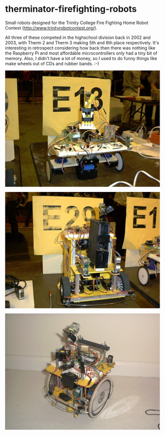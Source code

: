 # therminator-firefighting-robots
Small robots designed for the Trinity College Fire Fighting Home Robot Contest (http://www.trinityrobotcontest.org/).

All three of these competed in the highschool division back in 2002 and 2003, with Therm 2 and Therm 3 making 5th and 6th place respectively. It's interesting in retrospect considering how back then there was nothing like the Raspberry Pi and most affordable microcontrollers only had a tiny bit of memory. Also, I didn't have a lot of money, so I used to do funny things like make wheels out of CDs and rubber bands. :-)

![Therminator 1 Robot](https://github.com/RyanDellana/therminator-firefighting-robots/blob/master/Therminator1.jpg)

![Therminator 2 Robot](https://github.com/RyanDellana/therminator-firefighting-robots/blob/master/Therminator2.jpg)

![Therminator 3 Robot](https://github.com/RyanDellana/therminator-firefighting-robots/blob/master/Therminator3.jpg)

